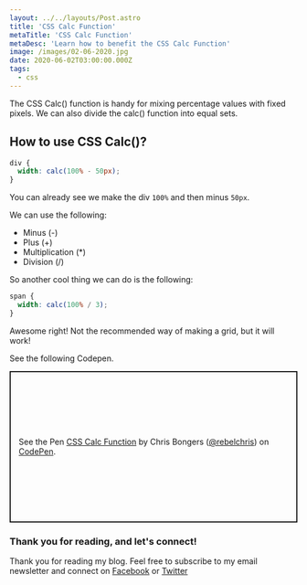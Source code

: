 ```yaml
---
layout: ../../layouts/Post.astro
title: 'CSS Calc Function'
metaTitle: 'CSS Calc Function'
metaDesc: 'Learn how to benefit the CSS Calc Function'
image: /images/02-06-2020.jpg
date: 2020-06-02T03:00:00.000Z
tags:
  - css
---
```


The CSS Calc() function is handy for mixing percentage values with fixed pixels.
We can also divide the calc() function into equal sets.

## How to use CSS Calc()?

```css
div {
  width: calc(100% - 50px);
}
```

You can already see we make the div `100%` and then minus `50px`.

We can use the following:

- Minus (-)
- Plus (+)
- Multiplication (\*)
- Division (/)

So another cool thing we can do is the following:

```css
span {
  width: calc(100% / 3);
}
```

Awesome right! Not the recommended way of making a grid, but it will work!

See the following Codepen.

<p class="codepen" data-height="265" data-theme-id="dark" data-default-tab="css,result" data-user="rebelchris" data-slug-hash="VweZpPj" style="height: 265px; box-sizing: border-box; display: flex; align-items: center; justify-content: center; border: 2px solid; margin: 1em 0; padding: 1em;" data-pen-title="CSS Calc Function">
  <span>See the Pen <a href="https://codepen.io/rebelchris/pen/VweZpPj">
  CSS Calc Function</a> by Chris Bongers (<a href="https://codepen.io/rebelchris">@rebelchris</a>)
  on <a href="https://codepen.io">CodePen</a>.</span>
</p>
<script async src="https://static.codepen.io/assets/embed/ei.js"></script>

### Thank you for reading, and let's connect!

Thank you for reading my blog. Feel free to subscribe to my email newsletter and connect on [Facebook](https://www.facebook.com/DailyDevTipsBlog) or [Twitter](https://twitter.com/DailyDevTips1)
